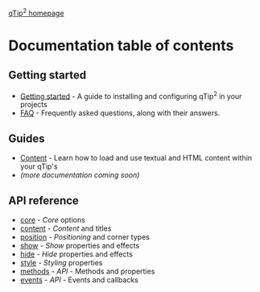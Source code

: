 [qTip<sup>2</sup> homepage](http://craigsworks.com/projects/qtip2)

# Documentation table of contents

## Getting started

* [Getting started](gettingstarted.md) - A guide to installing and configuring qTip<sup>2</sup> in your projects
* [FAQ](faq.md) - Frequently asked questions, along with their answers.

## Guides

* [Content](guide-content.md) - Learn how to load and use textual and HTML content within your qTip's
* _(more documentation coming soon)_

## API reference

* [core](core.md) - *Core* options
* [content](content.md) - *Content* and titles
* [position](position.md) - *Positioning* and corner types
* [show](show.md) - *Show* properties and effects
* [hide](hide.md) - *Hide* properties and effects
* [style](style.md) - *Styling* properties
* [methods](methods.md) - *API* - Methods and properties
* [events](events.md) - *API* - Events and callbacks